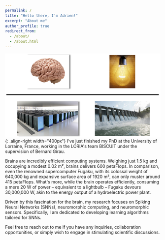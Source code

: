 ```yaml
---
permalink: /
title: "Hello there, I'm Adrien!"
excerpt: "About me"
author_profile: true
redirect_from: 
  - /about/
  - /about.html
---
```


![Comparing the brain and a supercomputer](/images/compare_brain_fugaku_1.png){: .align-right width="400px"}
I've just finished my PhD at the University of Lorraine, France, working in the LORIA's team BISCUIT under the supervision of Bernard Girau.

Brains are incredibly efficient computing systems. 
Weighing just 1.5 kg and occupying a modest 0.02 m², brains delivers 600 petaFlops.
In comparison, even the renowned supercomputer Fugaku, with its colossal weight of 640,000 kg and expansive surface area of 1920 m², can only muster around 415 petaFlops.
What's more, while the brain operates efficiently, consuming a mere 20 W of power – equivalent to a lightbulb – Fugaku devours 30,000,000 W, akin to the energy output of a hydroelectric power plant.

Driven by this fascination for the brain, my research focuses on Spiking Neural Networks (SNNs), neuromorphic computing, and neuromorphic sensors. 
Specifically, I am dedicated to developing learning algorithms tailored for SNNs.

Feel free to reach out to me if you have any inquiries, collaboration opportunities, or simply wish to engage in stimulating scientific discussions.